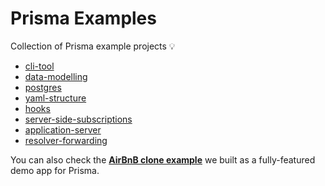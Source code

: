 # Prisma Examples

Collection of Prisma example projects 💡

* [cli-tool](cli-tool)
* [data-modelling](data-modelling)
* [postgres](postgres)
* [yaml-structure](yaml-structure)
* [hooks](hooks)
* [server-side-subscriptions](server-side-subscriptions)
* [application-server](application-server)
* [resolver-forwarding](resolver-forwarding)

You can also check the [**AirBnB clone example**](https://github.com/graphcool/graphql-server-example) we built as a fully-featured demo app for Prisma.
